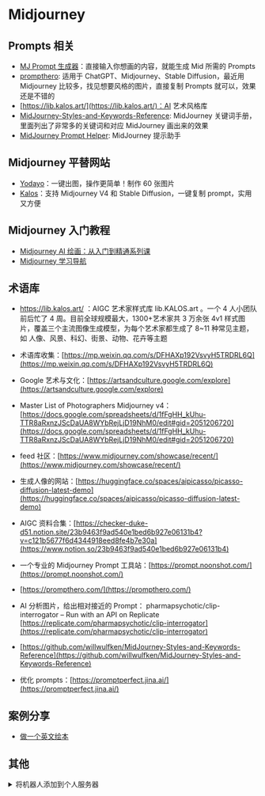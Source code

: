 # Midjourney

## Prompts 相关

- [MJ Prompt 生成器](https://yesu.tech/)：直接输入你想画的内容，就能生成 Mid 所需的 Prompts
- [prompthero](https://prompthero.com/): 适用于 ChatGPT、Midjourney、Stable Diffusion，最近用 Midjourney 比较多，找见想要风格的图片，直接复制 Prompts 就可以，效果还是不错的
- [https://lib.kalos.art/](https://lib.kalos.art/)：AI 艺术风格库
- [MidJourney-Styles-and-Keywords-Reference](https://github.com/willwulfken/MidJourney-Styles-and-Keywords-Reference): MidJourney 关键词手册，里面列出了非常多的关键词和对应 MidJourney 画出来的效果
- [MidJourney Prompt Helper](https://prompt.noonshot.com/midjourney): MidJourney 提示助手

## Midjourney 平替网站

- [Yodayo](https://yodayo.com/text-to-image/)：一键出图，操作更简单！制作 60 张图片
- [Kalos](https://kalos.art)：支持 Midjourney V4 和 Stable Diffusion，一键复制 prompt，实用又方便

## Midjourney 入门教程

- [Midjourney AI 绘画：从入门到精通系列课](https://www.bilibili.com/video/BV1p24y1h7CQ)
- [Midjourney 学习导航](https://learningprompt.wiki/docs/midjourney-learning-path)

## 术语库

- https://lib.kalos.art/ ：AIGC 艺术家样式库 lib.KALOS.art 。一个 4 人小团队前后忙了 4 周。目前全球规模最大，1300+艺术家共 3 万余张 4v1 样式图片，覆盖三个主流图像生成模型，为每个艺术家都生成了 8~11 种常见主题，如 人像、风景、科幻、街景、动物、花卉等主题
- 术语库收集：[https://mp.weixin.qq.com/s/DFHAXp192VsvyH5TRDRL6Q](https://mp.weixin.qq.com/s/DFHAXp192VsvyH5TRDRL6Q)
- Google 艺术与文化：[https://artsandculture.google.com/explore](https://artsandculture.google.com/explore)
- Master List of Photographers Midjourney v4：[https://docs.google.com/spreadsheets/d/1fFgHH_kUhu-TTR8aRxnzJScDaUA8WYbRejLjD19NhM0/edit#gid=2051206720](https://docs.google.com/spreadsheets/d/1fFgHH_kUhu-TTR8aRxnzJScDaUA8WYbRejLjD19NhM0/edit#gid=2051206720)
- feed 社区：[https://www.midjourney.com/showcase/recent/](https://www.midjourney.com/showcase/recent/)
- 生成人像的网站：[https://huggingface.co/spaces/aipicasso/picasso-diffusion-latest-demo](https://huggingface.co/spaces/aipicasso/picasso-diffusion-latest-demo)

- AIGC 资料合集：[https://checker-duke-d51.notion.site/23b9463f9ad540e1bed6b927e06131b4?v=c121b5677f6d4344918eed8fe4b7e30a](https://www.notion.so/23b9463f9ad540e1bed6b927e06131b4)
- 一个专业的 Midjourney Prompt 工具站：[https://prompt.noonshot.com/](https://prompt.noonshot.com/)
- [https://prompthero.com/](https://prompthero.com/)
- AI 分析图片，给出相对接近的 Prompt：
  pharmapsychotic/clip-interrogator – Run with an API on Replicate
  [https://replicate.com/pharmapsychotic/clip-interrogator](https://replicate.com/pharmapsychotic/clip-interrogator)
- [https://github.com/willwulfken/MidJourney-Styles-and-Keywords-Reference](https://github.com/willwulfken/MidJourney-Styles-and-Keywords-Reference)
- 优化 prompts：[https://promptperfect.jina.ai/](https://promptperfect.jina.ai/)

## 案例分享

- [做一个英文绘本](https://twitter.com/mranti/status/1639445923737763840?s=12&t=Ijr1EQS4lpR7ko3D2ZXinQ)

## 其他

<details><summary>将机器人添加到个人服务器</summary>

![将机器人添加到个人服务器](./images/1.png)

</details>
